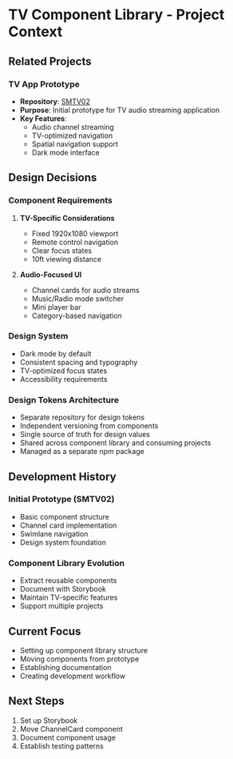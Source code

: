 # TV Component Library - Project Context

## Related Projects

### TV App Prototype
- **Repository**: [SMTV02](https://github.com/rvd2pwipwip/SMTV02)
- **Purpose**: Initial prototype for TV audio streaming application
- **Key Features**:
  - Audio channel streaming
  - TV-optimized navigation
  - Spatial navigation support
  - Dark mode interface

## Design Decisions

### Component Requirements
1. **TV-Specific Considerations**
   - Fixed 1920x1080 viewport
   - Remote control navigation
   - Clear focus states
   - 10ft viewing distance

2. **Audio-Focused UI**
   - Channel cards for audio streams
   - Music/Radio mode switcher
   - Mini player bar
   - Category-based navigation

### Design System
- Dark mode by default
- Consistent spacing and typography
- TV-optimized focus states
- Accessibility requirements

### Design Tokens Architecture
- Separate repository for design tokens
- Independent versioning from components
- Single source of truth for design values
- Shared across component library and consuming projects
- Managed as a separate npm package

## Development History

### Initial Prototype (SMTV02)
- Basic component structure
- Channel card implementation
- Swimlane navigation
- Design system foundation

### Component Library Evolution
- Extract reusable components
- Document with Storybook
- Maintain TV-specific features
- Support multiple projects

## Current Focus
- Setting up component library structure
- Moving components from prototype
- Establishing documentation
- Creating development workflow

## Next Steps
1. Set up Storybook
2. Move ChannelCard component
3. Document component usage
4. Establish testing patterns 